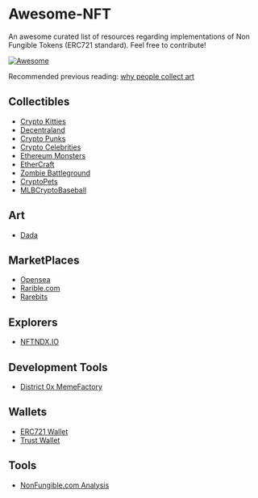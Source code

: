 # Awesome-NFT 

An awesome curated list of resources regarding implementations of Non Fungible Tokens (ERC721 standard). Feel free to contribute!

[![Awesome](https://awesome.re/badge.svg)](https://awesome.re)

Recommended previous reading: [why people collect art](https://aeon.co/essays/what-drives-art-collectors-to-buy-and-display-their-finds)

## Collectibles
- [Crypto Kitties](https://www.cryptokitties.co/)
- [Decentraland](https://decentraland.org/)
- [Crypto Punks](https://www.larvalabs.com/cryptopunks)
- [Crypto Celebrities](https://cryptocelebrities.co)
- [Ethereum Monsters](http://etheremon.com/)
- [EtherCraft](https://ethercraft.io/)
- [Zombie Battleground](https://loom.games/)
- [CryptoPets](https://cryptopets.co/Marketplace/)
- [MLBCryptoBaseball](https://mlbcryptobaseball.com/)


## Art

- [Dada](https://dada.nyc)


## MarketPlaces

- [Opensea](https://opensea.io/)
- [Rarible.com](https://app.rarible.com/)
- [Rarebits](https://rarebits.io/)

## Explorers

- [NFTNDX.IO](https://nftndx.io/)

## Development Tools

- [District 0x MemeFactory](https://github.com/district0x/memefactory)


## Wallets
- [ERC721 Wallet](https://github.com/TimDaub/ERC721-wallet)
- [Trust Wallet](https://trustwallet.com/)

## Tools
- [NonFungible.com Analysis](http://nonfungible.com/)


